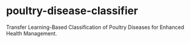# poultry-disease-classifier
Transfer Learning-Based Classification of Poultry Diseases for Enhanced Health Management.
